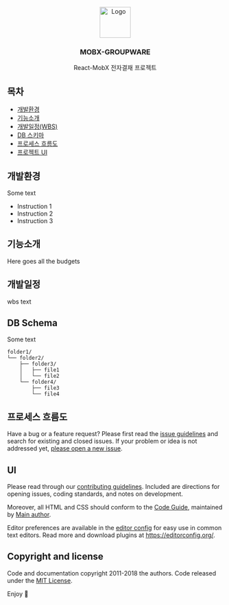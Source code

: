 <p align="center">
  <a href="https://example.com/">
    <img src="https://via.placeholder.com/72" alt="Logo" width=72 height=72>
  </a>
  <h3 align="center">MOBX-GROUPWARE</h3>
  <p align="center">
    React-MobX 전자결재 프로젝트
    <!-- <br> -->
    <!-- <a href="https://reponame/issues/new?template=bug.md">Report bug</a> -->
    <!-- · -->
    <!-- <a href="https://reponame/issues/new?template=feature.md&labels=feature">Request feature</a> -->
  </p>
</p>


## 목차

- [개발환경](#개발환경)
- [기능소개](#기능소개)
- [개발일정(WBS)](#개발일정)
- [DB 스키마](#DB-Schema)
- [프로세스 흐름도](#프로세스-흐름도)
- [프로젝트 UI](#UI)


## 개발환경

Some text

- Instruction 1
- Instruction 2
- Instruction 3

## 기능소개

Here goes all the budgets

## 개발일정
wbs text

## DB Schema

Some text

```text
folder1/
└── folder2/
    ├── folder3/
    │   ├── file1
    │   └── file2
    └── folder4/
        ├── file3
        └── file4
```

## 프로세스 흐름도

Have a bug or a feature request? Please first read the [issue guidelines](https://reponame/blob/master/CONTRIBUTING.md) and search for existing and closed issues. If your problem or idea is not addressed yet, [please open a new issue](https://reponame/issues/new).

## UI

Please read through our [contributing guidelines](https://reponame/blob/master/CONTRIBUTING.md). Included are directions for opening issues, coding standards, and notes on development.

Moreover, all HTML and CSS should conform to the [Code Guide](https://github.com/mdo/code-guide), maintained by [Main author](https://github.com/usernamemainauthor).

Editor preferences are available in the [editor config](https://reponame/blob/master/.editorconfig) for easy use in common text editors. Read more and download plugins at <https://editorconfig.org/>.


## Copyright and license

Code and documentation copyright 2011-2018 the authors. Code released under the [MIT License](https://reponame/blob/master/LICENSE).

Enjoy :metal:
